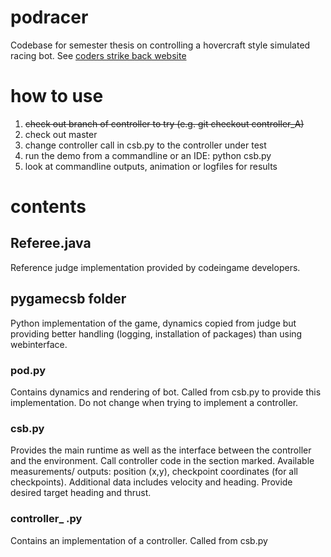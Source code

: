 # podracer

Codebase for semester thesis on controlling a hovercraft style simulated racing bot. See [coders strike back website](https://www.codingame.com/ide/puzzle/coders-strike-back)

# how to use
1. ~~check out branch of controller to try (e.g. git checkout controller_A)~~
1. check out master
2. change controller call in csb.py to the controller under test 
3. run the demo from a commandline or an IDE: python csb.py
4. look at commandline outputs, animation or logfiles for results

# contents
## Referee.java
Reference judge implementation provided by codeingame developers.

## pygamecsb folder
Python implementation of the game, dynamics copied from judge but providing better handling (logging, installation of packages) than using webinterface.

### pod.py
Contains dynamics and rendering of bot. Called from csb.py to provide this implementation. Do not change when trying to implement a controller.

### csb.py
Provides the main runtime as well as the interface between the controller and the environment. Call controller code in the section marked. 
Available measurements/ outputs: position (x,y), checkpoint coordinates (for all checkpoints). Additional data includes velocity and heading.
Provide desired target heading and thrust.

### controller_ .py
Contains an implementation of a controller. Called from csb.py
